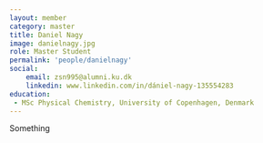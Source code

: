 ```yaml
---
layout: member
category: master
title: Daniel Nagy
image: danielnagy.jpg
role: Master Student
permalink: 'people/danielnagy'
social:
    email: zsn995@alumni.ku.dk
    linkedin: www.linkedin.com/in/dániel-nagy-135554283
education:
 - MSc Physical Chemistry, University of Copenhagen, Denmark
---
```


Something
